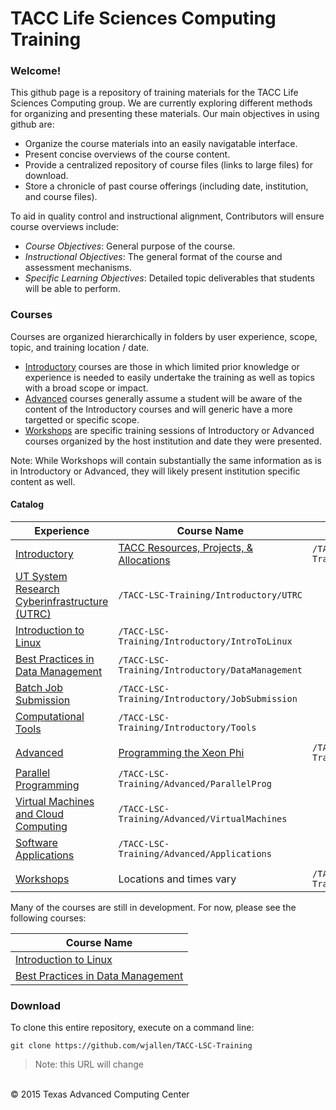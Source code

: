 # TACC Life Sciences Computing Training

### Welcome!

This github page is a repository of training materials for the TACC Life
Sciences Computing group. We are currently exploring different methods for
organizing and presenting these materials. Our main objectives in using github
are:

* Organize the course materials into an easily navigatable interface. 
* Present concise overviews of the course content.
* Provide a centralized repository of course files (links to large files) for download.
* Store a chronicle of past course offerings (including date, institution, and course files).

To aid in quality control and instructional alignment, Contributors will ensure course overviews include:

* *Course Objectives*:  General purpose of the course. 
* *Instructional Objectives*: The general format of the course and assessment mechanisms.
* *Specific Learning Objectives*: Detailed topic deliverables that students will be able to perform.

### Courses

Courses are organized hierarchically in folders by user experience, scope, topic, and training location / date.
* [Introductory](Introductory) courses are those in which limited prior knowledge or experience is needed to easily undertake the training as well as topics with a broad scope or impact.
* [Advanced](Advanced) courses generally assume a student will be aware of the content of the Introductory courses and will generic have a more targetted or specific scope.
* [Workshops](Workshops) are specific training sessions of Introductory or Advanced courses organized by the host institution and date they were presented.

Note: While Workshops will contain substantially the same information as is in Introductory or Advanced, they will likely present institution specific content as well.

#### Catalog

Experience | Course Name | Path
-----------|-------|-------
[Introductory](/Introductory) | [TACC Resources, Projects, &amp; Allocations](Introductory/TACC)| `/TACC-LSC-Training/Introductory/TACC`
 | [UT System Research Cyberinfrastructure \(UTRC\)](Introductory/UTRC)| `/TACC-LSC-Training/Introductory/UTRC`
 | [Introduction to Linux](Introductory/IntroToLinux)| `/TACC-LSC-Training/Introductory/IntroToLinux`
 | [Best Practices in Data Management](Introductory/DataManagement)| `/TACC-LSC-Training/Introductory/DataManagement`
 | [Batch Job Submission](Introductory/JobSubmission)| `/TACC-LSC-Training/Introductory/JobSubmission`
 | [Computational Tools](Introductory/Tools)| `/TACC-LSC-Training/Introductory/Tools`
 | |
[Advanced](/Advanced) | [Programming the Xeon Phi](Advanced/XeonPhi) | `/TACC-LSC-Training/Advanced/XeonPhi`
 | [Parallel Programming](Advanced/ParallelProg)| `/TACC-LSC-Training/Advanced/ParallelProg`
 | [Virtual Machines and Cloud Computing](Advanced/VirtualMachines)| `/TACC-LSC-Training/Advanced/VirtualMachines`
 | [Software Applications](Advanced/Applications)| `/TACC-LSC-Training/Advanced/Applications`
 | |
[Workshops](/Workshops) | Locations and times vary | `/TACC-LSC-Training/Workshops`

Many of the courses are still in development. For now, please see the following courses:

Course Name |
----------- |
[Introduction to Linux](Introductory/IntroToLinux)|
[Best Practices in Data Management](Introductory/DataManagement) |


### Download

To clone this entire repository, execute on a command line:

```
git clone https://github.com/wjallen/TACC-LSC-Training
```
>Note: this URL will change


<br>
&copy; 2015 Texas Advanced Computing Center

